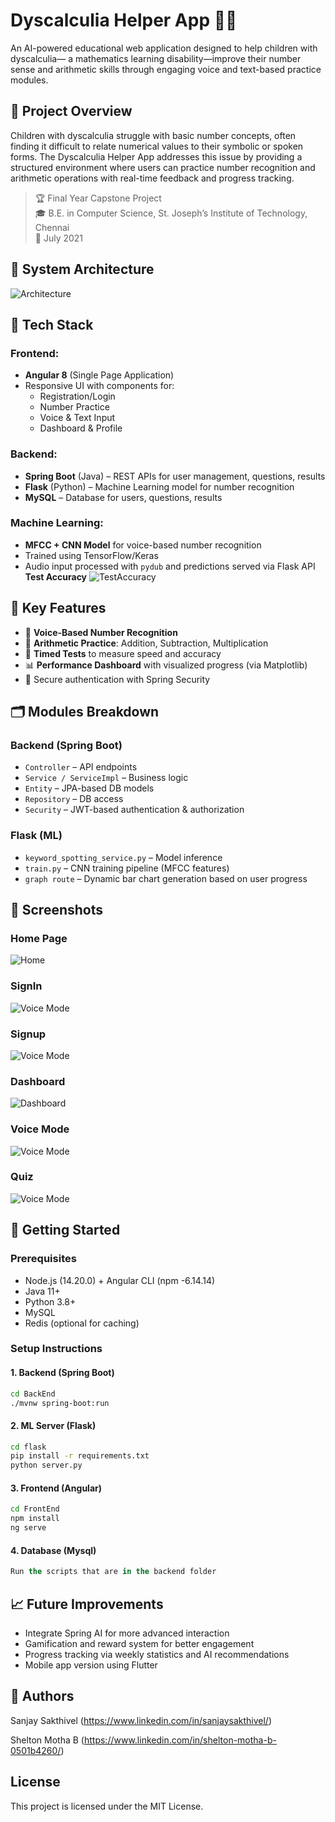# Dyscalculia Helper App 🧠➗

An AI-powered educational web application designed to help children with dyscalculia— a mathematics learning disability—improve their number sense and arithmetic skills through engaging voice and text-based practice modules.

## 🎯 Project Overview

Children with dyscalculia struggle with basic number concepts, often finding it difficult to relate numerical values to their symbolic or spoken forms. The Dyscalculia Helper App addresses this issue by providing a structured environment where users can practice number recognition and arithmetic operations with real-time feedback and progress tracking.

> 🏆 Final Year Capstone Project  
> 🎓 B.E. in Computer Science, St. Joseph’s Institute of Technology, Chennai  
> 📅 July 2021

## 🧩 System Architecture
![Architecture](Screenshots/architecture.png) 

## 🔧 Tech Stack

### Frontend:
- **Angular 8** (Single Page Application)
- Responsive UI with components for:
  - Registration/Login
  - Number Practice
  - Voice & Text Input
  - Dashboard & Profile

### Backend:
- **Spring Boot** (Java) – REST APIs for user management, questions, results
- **Flask** (Python) – Machine Learning model for number recognition
- **MySQL** – Database for users, questions, results

### Machine Learning:
- **MFCC + CNN Model** for voice-based number recognition
- Trained using TensorFlow/Keras
- Audio input processed with `pydub` and predictions served via Flask API
**Test Accuracy**
  ![TestAccuracy](Screenshots/TestAccuracy.png) 

## 🧠 Key Features

- 📣 **Voice-Based Number Recognition**
- 🔢 **Arithmetic Practice**: Addition, Subtraction, Multiplication
- 🧪 **Timed Tests** to measure speed and accuracy
- 📊 **Performance Dashboard** with visualized progress (via Matplotlib)
- 🔐 Secure authentication with Spring Security

## 🗂️ Modules Breakdown

### Backend (Spring Boot)
- `Controller` – API endpoints
- `Service / ServiceImpl` – Business logic
- `Entity` – JPA-based DB models
- `Repository` – DB access
- `Security` – JWT-based authentication & authorization

### Flask (ML)
- `keyword_spotting_service.py` – Model inference
- `train.py` – CNN training pipeline (MFCC features)
- `graph route` – Dynamic bar chart generation based on user progress

## 📸 Screenshots

### Home Page 
![Home](Screenshots/Home.png) 
### SignIn
![Voice Mode](Screenshots/SignIn.png) 
### Signup
![Voice Mode](Screenshots/SignUp.png) 
### Dashboard
![Dashboard](Screenshots/Profile.png)
### Voice Mode
![Voice Mode](Screenshots/VoiceRecognition.png) 
### Quiz   
![Voice Mode](Screenshots/quiz.png) 

## 🚀 Getting Started

### Prerequisites
- Node.js (14.20.0) + Angular CLI (npm -6.14.14)
- Java 11+
- Python 3.8+
- MySQL
- Redis (optional for caching)

### Setup Instructions

#### 1. Backend (Spring Boot)
```bash
cd BackEnd
./mvnw spring-boot:run
```

#### 2. ML Server (Flask)
```bash
cd flask
pip install -r requirements.txt
python server.py
```

#### 3. Frontend (Angular)
```bash
cd FrontEnd
npm install
ng serve
```

#### 4. Database (Mysql)
```sql
Run the scripts that are in the backend folder
```

## 📈 Future Improvements
- Integrate Spring AI for more advanced interaction
- Gamification and reward system for better engagement
- Progress tracking via weekly statistics and AI recommendations
- Mobile app version using Flutter

## 🤝 Authors
Sanjay Sakthivel (https://www.linkedin.com/in/sanjaysakthivel/)

Shelton Motha B (https://www.linkedin.com/in/shelton-motha-b-0501b4260/)

## License
This project is licensed under the MIT License.
